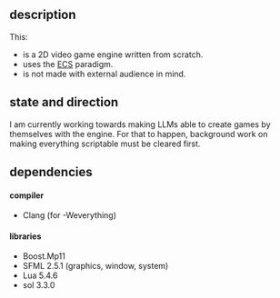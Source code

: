 ## description

This:

- is a 2D video game engine written from scratch.
- uses the [ECS](https://en.wikipedia.org/wiki/Entity_component_system) paradigm.
- is not made with external audience in mind.

## state and direction

I am currently working towards making LLMs able to create games by themselves with the engine.
For that to happen, background work on making everything scriptable must be cleared first.

## dependencies

#### compiler

- Clang (for -Weverything)

#### libraries

- Boost.Mp11
- SFML 2.5.1 (graphics, window, system)
- Lua 5.4.6
- sol 3.3.0
